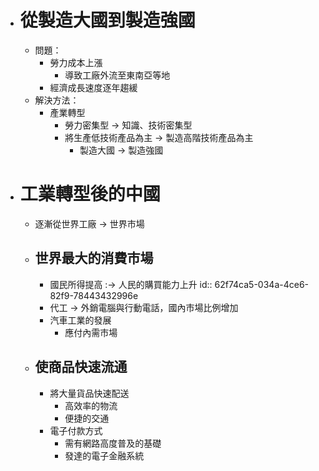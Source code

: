 - # 從製造大國到製造強國
	- 問題：
		- 勞力成本上漲
			- 導致工廠外流至東南亞等地
		- 經濟成長速度逐年趨緩
	- 解決方法：
		- 產業轉型
			- 勞力密集型 -> 知識、技術密集型
			- 將生產低技術產品為主 -> 製造高階技術產品為主
				- 製造大國 -> 製造強國
- # 工業轉型後的中國
	- 逐漸從世界工廠 -> 世界市場
	- ## 世界最大的消費市場
		- 國民所得提高 :-> 人民的購買能力上升
		  id:: 62f74ca5-034a-4ce6-82f9-78443432996e
		- 代工 -> 外銷電腦與行動電話，國內市場比例增加
		- 汽車工業的發展
			- 應付內需市場
	- ## 使商品快速流通
		- 將大量貨品快速配送
			- 高效率的物流
			- 便捷的交通
		- 電子付款方式
			- 需有網路高度普及的基礎
			- 發達的電子金融系統